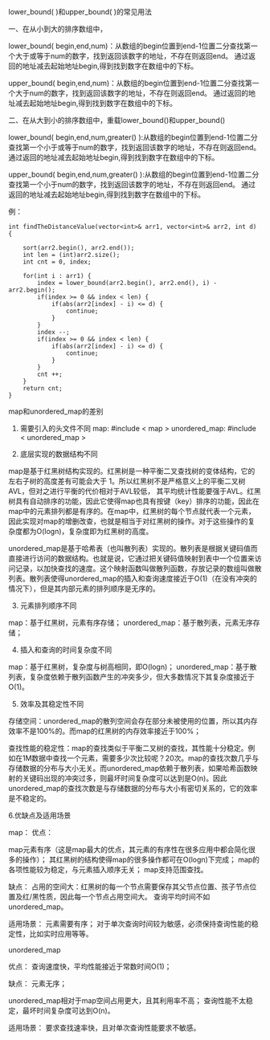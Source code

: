 lower_bound( )和upper_bound( )的常见用法

一、在从小到大的排序数组中，

lower_bound( begin,end,num)：从数组的begin位置到end-1位置二分查找第一个大于或等于num的数字，找到返回该数字的地址，不存在则返回end。
通过返回的地址减去起始地址begin,得到找到数字在数组中的下标。

upper_bound( begin,end,num)：从数组的begin位置到end-1位置二分查找第一个大于num的数字，找到返回该数字的地址，不存在则返回end。
通过返回的地址减去起始地址begin,得到找到数字在数组中的下标。


二、在从大到小的排序数组中，重载lower_bound()和upper_bound()

lower_bound( begin,end,num,greater<type>() ):从数组的begin位置到end-1位置二分查找第一个小于或等于num的数字，找到返回该数字的地址，不存在则返回end。
通过返回的地址减去起始地址begin,得到找到数字在数组中的下标。

upper_bound( begin,end,num,greater<type>() ):从数组的begin位置到end-1位置二分查找第一个小于num的数字，找到返回该数字的地址，不存在则返回end。
通过返回的地址减去起始地址begin,得到找到数字在数组中的下标。

例：
    
    int findTheDistanceValue(vector<int>& arr1, vector<int>& arr2, int d) {
    
        sort(arr2.begin(), arr2.end());
        int len = (int)arr2.size();
        int cnt = 0, index;
        
        for(int i : arr1) {
            index = lower_bound(arr2.begin(), arr2.end(), i) - arr2.begin();
            if(index >= 0 && index < len) {
                if(abs(arr2[index] - i) <= d) {
                    continue;
                }
            }
            index --;
            if(index >= 0 && index < len) {
                if(abs(arr2[index] - i) <= d) {
                    continue;
                }
            }
            cnt ++;
        }
        return cnt;
    }
 
   
map和unordered_map的差别
    
1. 需要引入的头文件不同
map: #include < map >
unordered_map: #include < unordered_map >

2. 底层实现的数据结构不同

map是基于红黑树结构实现的。红黑树是一种平衡二叉查找树的变体结构，它的左右子树的高度差有可能会大于 1。所以红黑树不是严格意义上的平衡二叉树AVL，但对之进行平衡的代价相对于AVL较低， 其平均统计性能要强于AVL。红黑树具有自动排序的功能，因此它使得map也具有按键（key）排序的功能，因此在map中的元素排列都是有序的。在map中，红黑树的每个节点就代表一个元素，因此实现对map的增删改查，也就是相当于对红黑树的操作。对于这些操作的复杂度都为O(logn)，复杂度即为红黑树的高度。
    
unordered_map是基于哈希表（也叫散列表）实现的。散列表是根据关键码值而直接进行访问的数据结构。也就是说，它通过把关键码值映射到表中一个位置来访问记录，以加快查找的速度。这个映射函数叫做散列函数，存放记录的数组叫做散列表。散列表使得unordered_map的插入和查询速度接近于O(1)（在没有冲突的情况下），但是其内部元素的排列顺序是无序的。

3. 元素排列顺序不同
    
map：基于红黑树，元素有序存储；
unordered_map：基于散列表，元素无序存储；
    
4. 插入和查询的时间复杂度不同

map：基于红黑树，复杂度与树高相同，即O(logn)；
unordered_map：基于散列表，复杂度依赖于散列函数产生的冲突多少，但大多数情况下其复杂度接近于O(1)。
    
5. 效率及其稳定性不同
    
存储空间：unordered_map的散列空间会存在部分未被使用的位置，所以其内存效率不是100%的。而map的红黑树的内存效率接近于100%；
    
    
查找性能的稳定性：map的查找类似于平衡二叉树的查找，其性能十分稳定。例如在1M数据中查找一个元素，需要多少次比较呢？20次。map的查找次数几乎与存储数据的分布与大小无关。而unordered_map依赖于散列表，如果哈希函数映射的关键码出现的冲突过多，则最坏时间复杂度可以达到是O(n)。因此unordered_map的查找次数是与存储数据的分布与大小有密切关系的，它的效率是不稳定的。
    
6.优缺点及适用场景
    
map：
优点：
    
map元素有序（这是map最大的优点，其元素的有序性在很多应用中都会简化很多的操作）；
其红黑树的结构使得map的很多操作都可在O(logn)下完成；
map的各项性能较为稳定，与元素插入顺序无关；
map支持范围查找。
    
缺点：
占用的空间大：红黑树的每一个节点需要保存其父节点位置、孩子节点位置及红/黑性质，因此每一个节点占用空间大。
查询平均时间不如unordered_map。
    
适用场景：
元素需要有序；
对于单次查询时间较为敏感，必须保持查询性能的稳定性，比如实时应用等等。
    
      
unordered_map
    
优点：
查询速度快，平均性能接近于常数时间O(1)；
    
缺点：
元素无序；
    
unordered_map相对于map空间占用更大，且其利用率不高；
查询性能不太稳定，最坏时间复杂度可达到O(n)。
    
适用场景：
要求查找速率快，且对单次查询性能要求不敏感。
    
